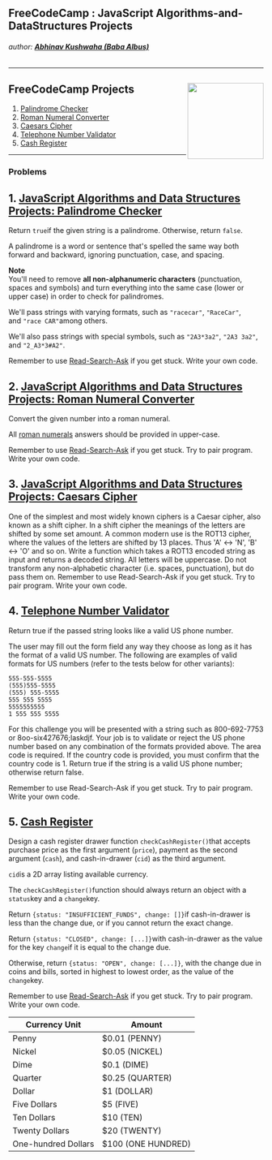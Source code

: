 ## FreeCodeCamp : JavaScript Algorithms-and-DataStructures Projects
###### author: [**Abhinav Kushwaha (Baba Albus)**](http://babaalbus.com/ "http://babaalbus.com/")
---
## FreeCodeCamp Projects <img align="right" width="150" height="150" src="https://s3.amazonaws.com/freecodecamp/curriculum-diagram-full.jpg">
1. [Palindrome Checker](https://github.com/Abhi9935/FCC-JavaScriptAlgorithms-and-DataStructuresProjects/blob/master/PalindromeChecker.js)
2. [Roman Numeral Converter](https://github.com/Abhi9935/FCC-JavaScriptAlgorithms-and-DataStructuresProjects/blob/master/RomanNumeralConverter.js)
3. [Caesars Cipher](https://github.com/Abhi9935/FCC-JavaScriptAlgorithms-and-DataStructuresProjects/blob/master/Caesars%20Cipher.js)
4. [Telephone Number Validator](https://github.com/Abhi9935/FCC-JavaScriptAlgorithms-and-DataStructuresProjects/blob/master/Telephone_Number_Validator.js)
5. [Cash Register](https://github.com/Abhi9935/FCC-JavaScriptAlgorithms-and-DataStructuresProjects/blob/master/Cash_Register.js)
---
### Problems
## 1. [JavaScript Algorithms and Data Structures Projects: Palindrome Checker](https://github.com/Abhi9935/FCC-JavaScriptAlgorithms-and-DataStructuresProjects/blob/master/PalindromeChecker.js)
Return `true`if the given string is a palindrome. Otherwise, return `false`.

A palindrome is a word or sentence that's spelled the same way both forward and backward, ignoring punctuation, case, and spacing.

**Note**  
You'll need to remove **all non-alphanumeric characters** (punctuation, spaces and symbols) and turn everything into the same case (lower or upper case) in order to check for palindromes.

We'll pass strings with varying formats, such as `"racecar"`, `"RaceCar"`, and `"race CAR"`among others.

We'll also pass strings with special symbols, such as `"2A3*3a2"`, `"2A3 3a2"`, and `"2_A3*3#A2"`.

Remember to use [Read-Search-Ask](http://forum.freecodecamp.org/t/how-to-get-help-when-you-are-stuck/19514) if you get stuck. Write your own code.
## 2. [JavaScript Algorithms and Data Structures Projects: Roman Numeral Converter](https://github.com/Abhi9935/FCC-JavaScriptAlgorithms-and-DataStructuresProjects/blob/master/RomanNumeralConverter.js)
Convert the given number into a roman numeral.

All [roman numerals](http://www.mathsisfun.com/roman-numerals.html) answers should be provided in upper-case.

Remember to use [Read-Search-Ask](http://forum.freecodecamp.org/t/how-to-get-help-when-you-are-stuck/19514) if you get stuck. Try to pair program. Write your own code.
## 3. [JavaScript Algorithms and Data Structures Projects: Caesars Cipher](https://github.com/Abhi9935/FCC-JavaScriptAlgorithms-and-DataStructuresProjects/blob/master/Caesars%20Cipher.js)
One of the simplest and most widely known ciphers is a Caesar cipher, also known as a shift cipher. In a shift cipher the meanings of the letters are shifted by some set amount.
A common modern use is the ROT13 cipher, where the values of the letters are shifted by 13 places. Thus 'A' ↔ 'N', 'B' ↔ 'O' and so on.
Write a function which takes a ROT13 encoded string as input and returns a decoded string.
All letters will be uppercase. Do not transform any non-alphabetic character (i.e. spaces, punctuation), but do pass them on.
Remember to use Read-Search-Ask if you get stuck. Try to pair program. Write your own code.
## 4. [Telephone Number Validator]()
Return true if the passed string looks like a valid US phone number.

The user may fill out the form field any way they choose as long as it has the format of a valid US number. The following are examples of valid formats for US numbers (refer to the tests below for other variants):
```
555-555-5555
(555)555-5555
(555) 555-5555
555 555 5555
5555555555
1 555 555 5555
```
For this challenge you will be presented with a string such as 800-692-7753 or 8oo-six427676;laskdjf. Your job is to validate or reject the US phone number based on any combination of the formats provided above. The area code is required. If the country code is provided, you must confirm that the country code is 1. Return true if the string is a valid US phone number; otherwise return false.

Remember to use Read-Search-Ask if you get stuck. Try to pair program. Write your own code.
## 5. [Cash Register]()
Design a cash register drawer function `checkCashRegister()`that accepts
purchase price as the first argument (`price`), payment as the second
argument (`cash`), and cash-in-drawer (`cid`) as the third argument.

`cid`is a 2D array listing available currency.

The `checkCashRegister()`function should always return an object with
a `status`key and a `change`key.

Return `{status: "INSUFFICIENT_FUNDS", change: []}`if cash-in-drawer is
less than the change due, or if you cannot return the exact change.

Return `{status: "CLOSED", change: [...]}`with cash-in-drawer as the
value for the key `change`if it is equal to the change due.

Otherwise, return `{status: "OPEN", change: [...]}`, with the change due
in coins and bills, sorted in highest to lowest order, as the value of
the `change`key.

Remember to
use [Read-Search-Ask](http://forum.freecodecamp.org/t/how-to-get-help-when-you-are-stuck/19514) if
you get stuck. Try to pair program. Write your own code.

| Currency Unit 	| Amount 	|
|---------------------	|--------------------	|
| Penny 	| $0.01 (PENNY) 	|
| Nickel 	| $0.05 (NICKEL) 	|
| Dime 	| $0.1 (DIME) 	|
| Quarter 	| $0.25 (QUARTER) 	|
| Dollar 	| $1 (DOLLAR) 	|
| Five Dollars 	| $5 (FIVE) 	|
| Ten Dollars 	| $10 (TEN) 	|
| Twenty Dollars 	| $20 (TWENTY) 	|
| One-hundred Dollars 	| $100 (ONE HUNDRED) 	|

